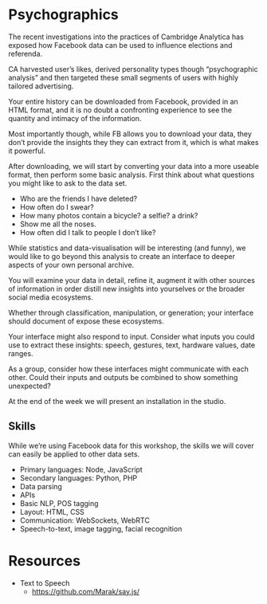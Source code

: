 # Psychographics


The recent investigations into the practices of Cambridge Analytica has exposed how Facebook data can be used to influence elections and referenda.

CA harvested user’s likes, derived personality types though “psychographic analysis” and then targeted these small segments of users with highly tailored advertising.

Your entire history can be downloaded from Facebook, provided in an HTML format, and it is no doubt a confronting experience to see the quantity and intimacy of the information.

Most importantly though, while FB allows you to download your data, they don’t provide the insights they they can extract from it, which is what makes it powerful.

After downloading, we will start by converting your data into a more useable format, then perform some basic analysis. First think about what questions you might like to ask to the data set. 

- Who are the friends I have deleted?
- How often do I swear?
- How many photos contain a bicycle? a selfie? a drink?
- Show me all the noses.
- How often did I talk to people I don’t like?

While statistics and data-visualisation will be interesting (and funny), we would like to go beyond this analysis to create an interface to deeper aspects of your own personal archive. 

You will examine your data in detail, refine it, augment it with other sources of information in order distill new insights into yourselves or the broader social media ecosystems.

Whether through classification, manipulation, or generation; your interface should document of expose these ecosystems.

Your interface might also respond to input. Consider what inputs you could use to extract these insights: speech, gestures, text, hardware values, date ranges.

As a group, consider how these interfaces might communicate with each other. Could their inputs and outputs be combined to show something unexpected?

At the end of the week we will present an installation in the studio.

## Skills

While we’re using Facebook data for this workshop, the skills we will cover can easily be applied to other data sets.

- Primary languages: Node, JavaScript
- Secondary languages: Python, PHP
- Data parsing
- APIs
- Basic NLP, POS tagging
- Layout: HTML, CSS
- Communication: WebSockets, WebRTC
- Speech-to-text, image tagging, facial recognition

# Resources

- Text to Speech
	- https://github.com/Marak/say.js/